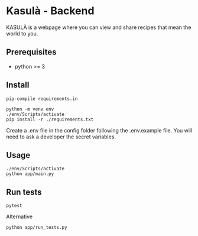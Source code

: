 # Kasulà - Backend
  
KASULÀ is a webpage where you can view and share recipes that mean the world to you.

## Prerequisites
- python >= 3

## Install
```
pip-compile requirements.in

python -m venv env
./env/Scripts/activate
pip install -r ./requirements.txt
```
Create a .env file in the config folder following the .env.example file. You will need to ask a developer the secret variables.

## Usage
```
./env/Scripts/activate
python app/main.py
```

## Run tests
```
pytest
```
Alternative
```
python app/run_tests.py
```  